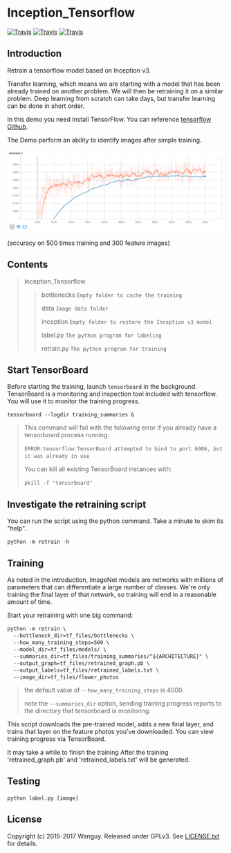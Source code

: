 # Inception_Tensorflow
[![Travis](https://img.shields.io/badge/Language-SC-blue.svg)](https://github.com/Wanguy/Inception_Tensorflow/blob/master/README.sc.md) [![Travis](https://img.shields.io/badge/Python-3.6-brightgreen.svg)]() [![Travis](https://img.shields.io/travis/rust-lang/rust.svg)]()

## Introduction

Retrain a tensorflow model based on Inception v3.

Transfer learning, which means we are starting with a model that has been already trained on another problem. We will then be retraining it on a similar problem. Deep learning from scratch can take days, but transfer learning can be done in short order.

In this demo you need install TensorFlow. You can reference [tensorflow Github](https://github.com/tensorflow/tensorflow).

The Demo perform an ability to identify images after simple training.

![img](https://github.com/Wanguy/Inception_Tensorflow/blob/master/img/Screen%20Shot.png)

(accuracy on 500 times training and 300 feature images)

## Contents

> Inception_Tensorflow
>
> > bottlenecks `Empty folder to cache the training`
> >
> > data `Image data folder`
> >
> > inception `Empty folder to restore the Inception v3 model`
> >
> > label.py `The python program for labeling` 
> >
> > retrain.py `The python program for training`

## Start TensorBoard

Before starting the training, launch `tensorboard` in the background. TensorBoard is a monitoring and inspection tool included with tensorflow. You will use it to monitor the training progress.

```shell
tensorboard --logdir training_summaries &
```

> This command will fail with the following error if you already have a tensorboard process running:
>
> `ERROR:tensorflow:TensorBoard attempted to bind to port 6006, but it was already in use`
>
> You can kill all existing TensorBoard instances with:
>
> `pkill -f "tensorboard"`

## Investigate the retraining script

You can run the script using the python command. Take a minute to skim its "help".

```shell
python -m retrain -h
```

## Training

As noted in the introduction, ImageNet models are networks with millions of parameters that can differentiate a large number of classes. We're only training the final layer of that network, so training will end in a reasonable amount of time.

Start your retraining with one big command:

```shell
python -m retrain \
  --bottleneck_dir=tf_files/bottlenecks \
  --how_many_training_steps=500 \
  --model_dir=tf_files/models/ \
  --summaries_dir=tf_files/training_summaries/"${ARCHITECTURE}" \
  --output_graph=tf_files/retrained_graph.pb \
  --output_labels=tf_files/retrained_labels.txt \
  --image_dir=tf_files/flower_photos
```

> the default value of  `--how_many_training_steps` is 4000.
>
> note the `--summaries_dir` option, sending training progress reports to the directory that tensorboard is monitoring.

This script downloads the pre-trained model, adds a new final layer, and trains that layer on the feature photos you've downloaded. You can view training progress via TensorBoard.

It may take a while to finish the training After the training 'retrained_graph.pb' and 'retrained_labels.txt' will be generated.

## Testing

```shell
python label.py [image]
```

## License

Copyright (c) 2015-2017 Wanguy. Released under GPLv3. See [LICENSE.txt](https://github.com/Wanguy/Inception_Tensorflow/blob/master/LICENSE) for details.